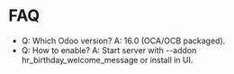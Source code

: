 # FAQ

- Q: Which Odoo version? A: 16.0 (OCA/OCB packaged).
- Q: How to enable? A: Start server with --addon hr_birthday_welcome_message or install in UI.
